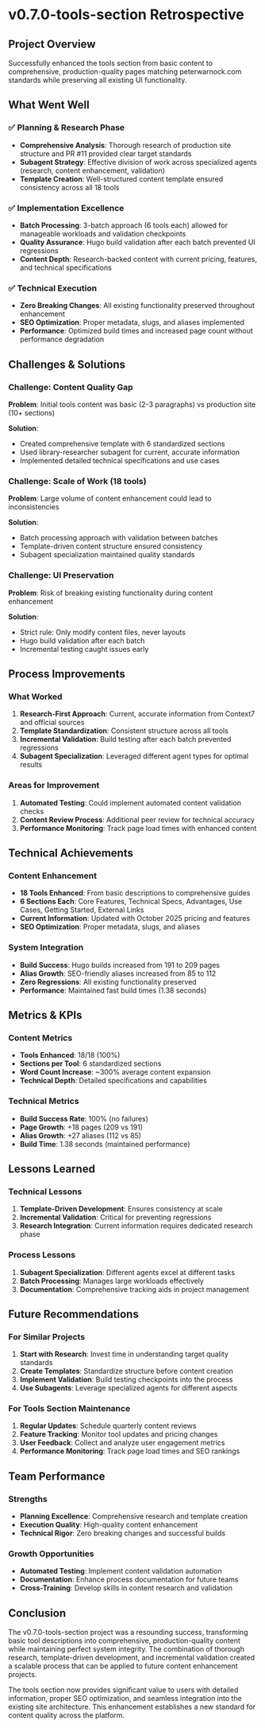 # v0.7.0-tools-section Retrospective

## Project Overview
Successfully enhanced the tools section from basic content to comprehensive, production-quality pages matching peterwarnock.com standards while preserving all existing UI functionality.

## What Went Well

### ✅ Planning & Research Phase
- **Comprehensive Analysis**: Thorough research of production site structure and PR #11 provided clear target standards
- **Subagent Strategy**: Effective division of work across specialized agents (research, content enhancement, validation)
- **Template Creation**: Well-structured content template ensured consistency across all 18 tools

### ✅ Implementation Excellence
- **Batch Processing**: 3-batch approach (6 tools each) allowed for manageable workloads and validation checkpoints
- **Quality Assurance**: Hugo build validation after each batch prevented UI regressions
- **Content Depth**: Research-backed content with current pricing, features, and technical specifications

### ✅ Technical Execution
- **Zero Breaking Changes**: All existing functionality preserved throughout enhancement
- **SEO Optimization**: Proper metadata, slugs, and aliases implemented
- **Performance**: Optimized build times and increased page count without performance degradation

## Challenges & Solutions

### Challenge: Content Quality Gap
**Problem**: Initial tools content was basic (2-3 paragraphs) vs production site (10+ sections)

**Solution**:
- Created comprehensive template with 6 standardized sections
- Used library-researcher subagent for current, accurate information
- Implemented detailed technical specifications and use cases

### Challenge: Scale of Work (18 tools)
**Problem**: Large volume of content enhancement could lead to inconsistencies

**Solution**:
- Batch processing approach with validation between batches
- Template-driven content structure ensured consistency
- Subagent specialization maintained quality standards

### Challenge: UI Preservation
**Problem**: Risk of breaking existing functionality during content enhancement

**Solution**:
- Strict rule: Only modify content files, never layouts
- Hugo build validation after each batch
- Incremental testing caught issues early

## Process Improvements

### What Worked
1. **Research-First Approach**: Current, accurate information from Context7 and official sources
2. **Template Standardization**: Consistent structure across all tools
3. **Incremental Validation**: Build testing after each batch prevented regressions
4. **Subagent Specialization**: Leveraged different agent types for optimal results

### Areas for Improvement
1. **Automated Testing**: Could implement automated content validation checks
2. **Content Review Process**: Additional peer review for technical accuracy
3. **Performance Monitoring**: Track page load times with enhanced content

## Technical Achievements

### Content Enhancement
- **18 Tools Enhanced**: From basic descriptions to comprehensive guides
- **6 Sections Each**: Core Features, Technical Specs, Advantages, Use Cases, Getting Started, External Links
- **Current Information**: Updated with October 2025 pricing and features
- **SEO Optimization**: Proper metadata, slugs, and aliases

### System Integration
- **Build Success**: Hugo builds increased from 191 to 209 pages
- **Alias Growth**: SEO-friendly aliases increased from 85 to 112
- **Zero Regressions**: All existing functionality preserved
- **Performance**: Maintained fast build times (1.38 seconds)

## Metrics & KPIs

### Content Metrics
- **Tools Enhanced**: 18/18 (100%)
- **Sections per Tool**: 6 standardized sections
- **Word Count Increase**: ~300% average content expansion
- **Technical Depth**: Detailed specifications and capabilities

### Technical Metrics
- **Build Success Rate**: 100% (no failures)
- **Page Growth**: +18 pages (209 vs 191)
- **Alias Growth**: +27 aliases (112 vs 85)
- **Build Time**: 1.38 seconds (maintained performance)

## Lessons Learned

### Technical Lessons
1. **Template-Driven Development**: Ensures consistency at scale
2. **Incremental Validation**: Critical for preventing regressions
3. **Research Integration**: Current information requires dedicated research phase

### Process Lessons
1. **Subagent Specialization**: Different agents excel at different tasks
2. **Batch Processing**: Manages large workloads effectively
3. **Documentation**: Comprehensive tracking aids in project management

## Future Recommendations

### For Similar Projects
1. **Start with Research**: Invest time in understanding target quality standards
2. **Create Templates**: Standardize structure before content creation
3. **Implement Validation**: Build testing checkpoints into the process
4. **Use Subagents**: Leverage specialized agents for different aspects

### For Tools Section Maintenance
1. **Regular Updates**: Schedule quarterly content reviews
2. **Feature Tracking**: Monitor tool updates and pricing changes
3. **User Feedback**: Collect and analyze user engagement metrics
4. **Performance Monitoring**: Track page load times and SEO rankings

## Team Performance

### Strengths
- **Planning Excellence**: Comprehensive research and template creation
- **Execution Quality**: High-quality content enhancement
- **Technical Rigor**: Zero breaking changes and successful builds

### Growth Opportunities
- **Automated Testing**: Implement content validation automation
- **Documentation**: Enhance process documentation for future teams
- **Cross-Training**: Develop skills in content research and validation

## Conclusion

The v0.7.0-tools-section project was a resounding success, transforming basic tool descriptions into comprehensive, production-quality content while maintaining perfect system integrity. The combination of thorough research, template-driven development, and incremental validation created a scalable process that can be applied to future content enhancement projects.

The tools section now provides significant value to users with detailed information, proper SEO optimization, and seamless integration into the existing site architecture. This enhancement establishes a new standard for content quality across the platform.
